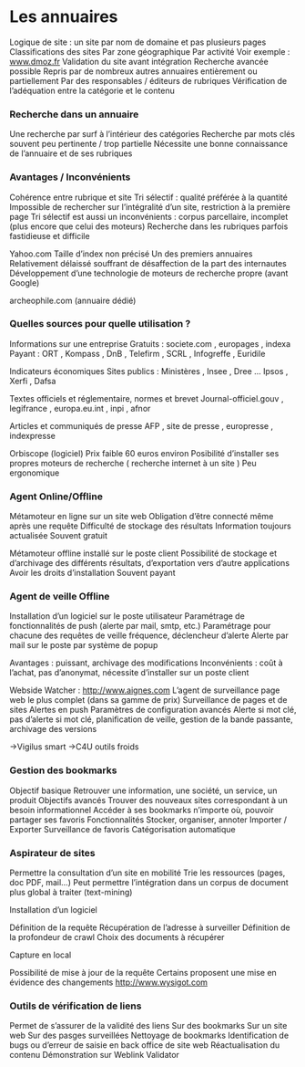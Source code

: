 # Les annuaires

Logique de site : un site par nom de domaine et pas plusieurs pages
Classifications des sites 
	Par zone géographique
Par activité
Voir exemple : www.dmoz.fr
		Validation du site avant intégration
		Recherche avancée possible
		Repris par de nombreux autres annuaires entièrement ou partiellement
Par des responsables / éditeurs de rubriques
Vérification de l’adéquation entre la catégorie et le contenu

### Recherche dans un annuaire 

Une recherche par surf à l’intérieur des catégories
Recherche par mots clés souvent peu pertinente / trop partielle
Nécessite une bonne connaissance de l’annuaire et de ses rubriques

### Avantages / Inconvénients

Cohérence entre rubrique et site
Tri sélectif : qualité préférée à la quantité
Impossible de rechercher sur l’intégralité d’un site, restriction à la première page
Tri sélectif est aussi un inconvénients : corpus parcellaire, incomplet (plus encore que celui des moteurs)
Recherche dans les rubriques parfois fastidieuse et difficile

Yahoo.com
Taille d’index non précisé
Un des premiers annuaires
Relativement délaissé souffrant de désaffection de la part des internautes
Développement d’une technologie de moteurs de recherche propre (avant Google)

archeophile.com (annuaire dédié)

### Quelles sources pour quelle utilisation ?

Informations sur une entreprise 
	Gratuits : societe.com , europages , indexa
	Payant : ORT , Kompass , DnB , Telefirm , SCRL , Infogreffe , Euridile

Indicateurs économiques
	Sites publics : Ministères , Insee , Dree …
	Ipsos , Xerfi , Dafsa 

Textes officiels et réglementaire, normes et brevet
	Journal-officiel.gouv , legifrance , europa.eu.int , inpi , afnor


Articles et communiqués de presse
AFP , site de presse , europresse , indexpresse

Orbiscope (logiciel)
Prix faible 60 euros environ
Posibilité d’installer ses propres moteurs de recherche ( recherche internet à un site )
Peu ergonomique

### Agent Online/Offline

Métamoteur en ligne sur un site web
Obligation d’être connecté même après une requête
Difficulté de stockage des résultats
Information toujours actualisée
Souvent gratuit

Métamoteur offline installé sur le poste client
Possibilité de stockage et d’archivage des différents résultats, d’exportation vers d’autre applications
Avoir les droits d’installation
Souvent payant 		

### Agent de veille Offline

Installation d’un logiciel sur le poste utilisateur
Paramétrage de fonctionnalités de push (alerte par mail, smtp, etc.)
Paramétrage pour chacune des requêtes de veille fréquence, déclencheur d’alerte
Alerte par mail sur le poste par système de popup

Avantages : puissant, archivage des modifications
Inconvénients : coût à l’achat, pas d’anonymat, nécessite d’installer sur un poste client

Webside Watcher : http://www.aignes.com
L’agent de surveillance page web le plus complet (dans sa gamme de prix)
Surveillance de pages et de sites
Alertes en push
Paramètres de configuration avancés
Alerte si mot clé, pas d’alerte si mot clé, planification de veille, gestion de la bande passante, archivage des versions

→Vigilus smart
→C4U outils froids


### Gestion des bookmarks

Objectif basique
Retrouver une information, une société, un service, un produit
Objectifs avancés
Trouver des nouveaux sites correspondant à un besoin informationnel
Accéder à ses bookmarks n’importe où, pouvoir partager ses favoris
Fonctionnalités
Stocker, organiser, annoter
Importer / Exporter
Surveillance de favoris
Catégorisation automatique

### Aspirateur de sites

Permettre la consultation d’un site en mobilité
Trie les ressources (pages, doc PDF, mail…)
Peut permettre l’intégration dans un corpus de document plus global à traiter (text-mining)


Installation d’un logiciel

Définition de la requête 
Récupération de l’adresse à surveiller
Définition de la profondeur de crawl
Choix des documents à récupérer 

Capture en local

Possibilité de mise à jour de la requête
Certains proposent une mise en évidence des changements
http://www.wysigot.com 

### Outils de vérification de liens 

Permet de s’assurer de la validité des liens
Sur des bookmarks
Sur un site web
Sur des pasges surveillées
Nettoyage de bookmarks
Identification de bugs ou d’erreur de saisie en back office de site web
Réactualisation du contenu
Démonstration sur Weblink Validator
